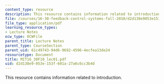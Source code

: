 ```yaml
---
content_type: resource
description: This resource contains information related to introduction.
file: /courses/16-30-feedback-control-systems-fall-2010/d2d138e9053e153f601a27a6c6cc3b4d_MIT16_30F10_lec01.pdf
file_type: application/pdf
learning_resource_types:
- Lecture Notes
ocw_type: OCWFile
parent_title: Lecture Notes
parent_type: CourseSection
parent_uid: 61c49743-94d6-9692-4596-4ecfea13de24
resourcetype: Document
title: MIT16_30F10_lec01.pdf
uid: d2d138e9-053e-153f-601a-27a6c6cc3b4d
---
```

This resource contains information related to introduction.

